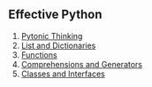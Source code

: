 ## Effective Python
<ol>
  <li><a href="https://velog.io/@a8002165/Effective-Python-Pythonic-Thinking">Pytonic Thinking</a></li>
  <li><a href="https://velog.io/@a8002165/Effective-Python-Lists-and-Dictionaries">List and Dictionaries</a></li>
  <li><a href="https://velog.io/@a8002165/Effective-Python-Functions">Functions</a></li>
  <li><a href="https://velog.io/@a8002165/Effective-Python-Comprehensions-and-Generators">Comprehensions and Generators</a></li>
  <li><a href="https://velog.io/@a8002165/Effective-Python-Classes-and-Interfaces">Classes and Interfaces</a></li>
</ol>
